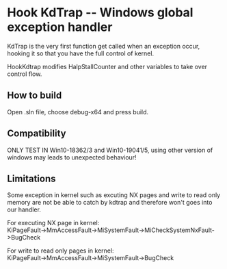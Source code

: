 # Hook KdTrap -- Windows global exception handler

KdTrap is the very first function get called when an exception occur, hooking it so that you have the full control of kernel. 

HookKdtrap modifies HalpStallCounter and other variables to take over control flow.

## How to build
Open .sln file, choose debug-x64 and press build. 
  
## Compatibility
ONLY TEST IN Win10-18362/3 and Win10-19041/5, using other version of windows may leads to unexpected behaviour! 
  
## Limitations
Some exception in kernel such as excuting NX pages and write to read only memory are not be able to catch by kdtrap and therefore won't goes into our handler. 
  
For executing NX page in kernel:  
KiPageFault->MmAccessFault->MiSystemFault->MiCheckSystemNxFault->BugCheck 
  
For write to read only pages in kernel:  
KiPageFault->MmAccessFault->MiSystemFault->BugCheck 



